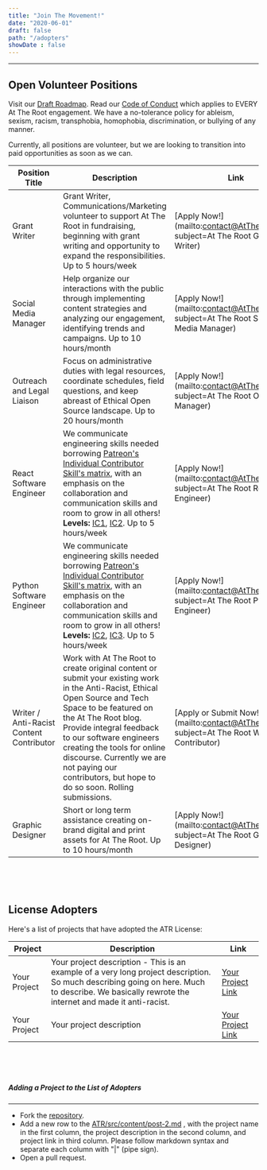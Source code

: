```yaml
---
title: "Join The Movement!"
date: "2020-06-01"
draft: false
path: "/adopters"
showDate : false
---
```

--------------------
## Open Volunteer Positions

Visit our [Draft Roadmap](https://github.com/dawnwages/ATR/projects/1).
Read our [Code of Conduct](/code-of-conduct) which applies to EVERY At The Root engagement. We have a no-tolerance policy for ableism, sexism, racism, transphobia, homophobia, discrimination, or bullying of any manner.

Currently, all positions are volunteer, but we are looking to transition into paid opportunities as soon as we can.

|  Position Title  | Description   | Link  |
|----------|-----------|-------|
|  Grant Writer | Grant Writer, Communications/Marketing volunteer to support At The Root in fundraising, beginning with grant writing and opportunity to expand the responsibilities. Up to 5 hours/week | [Apply Now!](mailto:contact@AtTheRoot.dev?subject=At The Root Grant Writer)
|  Social Media Manager | Help organize our interactions with the public through implementing content strategies and analyzing our engagement, identifying trends and campaigns. Up to 10 hours/month  | [Apply Now!](mailto:contact@AtTheRoot.dev?subject=At The Root Social Media Manager)
|  Outreach  and Legal Liaison | Focus on administrative duties with legal resources, coordinate schedules, field questions, and keep abreast of Ethical Open Source landscape. Up to 20 hours/month | [Apply Now!](mailto:contact@AtTheRoot.dev?subject=At The Root Outreach Manager)
|  React Software Engineer | We communicate engineering skills needed borrowing [Patreon's Individual Contributor Skill's matrix](https://levels.patreon.com/), with an emphasis on the collaboration and communication skills and room to grow in all others! **Levels:** [IC1](https://levels.patreon.com/), [IC2](https://levels.patreon.com/). Up to 5 hours/week | [Apply Now!](mailto:contact@AtTheRoot.dev?subject=At The Root React Engineer)
|  Python Software Engineer | We communicate engineering skills needed borrowing [Patreon's Individual Contributor Skill's matrix](https://levels.patreon.com/), with an emphasis on the collaboration and communication skills and room to grow in all others! **Levels:** [IC2](https://levels.patreon.com/), [IC3](https://levels.patreon.com/). Up to 5 hours/week | [Apply Now!](mailto:contact@AtTheRoot.dev?subject=At The Root Python Engineer)
|  Writer / Anti-Racist Content Contributor | Work with At The Root to create original content or submit your existing work in the Anti-Racist, Ethical Open Source and Tech Space to be featured on the At The Root blog. Provide integral feedback to our software engineers creating the tools for online discourse. Currently we are not paying our contributors, but hope to do so soon. Rolling submissions.| [Apply or Submit Now!](mailto:contact@AtTheRoot.dev?subject=At The Root Writer Contributor)
|  Graphic Designer | Short or long term assistance creating on-brand digital and print assets for At The Root. Up to 10 hours/month | [Apply Now!](mailto:contact@AtTheRoot.dev?subject=At The Root Graphic Designer)

&nbsp; 

&nbsp; 
## License Adopters
Here's a list of projects that have adopted the ATR License:


| Project  | Description   | Link  |
|----------|---------------|-------|
|  Your Project | Your project description - This is an example of a very long project description. So much describing going on here. Much to describe. We basically rewrote the internet and made it anti-racist. | [Your Project Link](https://github.com/dawnwages/ATR)
|  Your Project | Your project description | [Your Project Link](https://github.com/dawnwages/ATR)

&nbsp; 

&nbsp; 


##### Adding a Project to the List of Adopters
--------------------

- Fork the [repository](https://github.com/dawnwages/ATR).
- Add a new row to the [ATR/src/content/post-2.md](https://github.com/dawnwages/ATR/blob/master/src/content/post-2.md) , with the project name in the first column, the project description in the second column, and project link in third column. Please follow markdown syntax and separate each column with "|" (pipe sign).
- Open a pull request.
